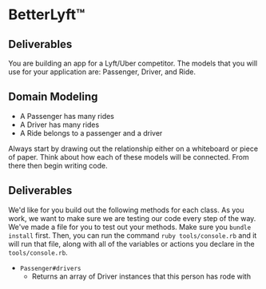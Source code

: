 # BetterLyft™ 

## Deliverables
You are building an app for a Lyft/Uber competitor. The models that you will use for your application are: Passenger, Driver, and Ride.

## Domain Modeling
  - A Passenger has many rides
  - A Driver has many rides
  - A Ride belongs to a passenger and a driver
  
Always start by drawing out the relationship either on a whiteboard or piece of paper. Think about how each of these models will be connected. From there then begin writing code.

## Deliverables

We'd like for you build out the following methods for each class. As you work, we want to make sure we are testing our code every step of the way. We've made a file for you to test out your methods. Make sure you `bundle install` first. Then, you can run the command `ruby tools/console.rb` and it will run that file, along with all of the variables or actions you declare in the `tools/console.rb`.

<!-- #### Passenger
A Passenger should be initialized with a name as a string. After the Passenger has been initialized, it shouldn't be changed. -->
<!-- - `Passenger#name`
  - Returns the name of the passenger -->
<!-- - `Passenger#rides`
  - Returns an array of Ride instances that this person has been on -->
- `Passenger#drivers`
  - Returns an array of Driver instances that this person has rode with
<!-- - `Passenger#total_distance`
  - Returns the floating number that represents the total distance the passenger has travelled using the service -->
<!-- - `Passenger.all`
  - Returns an array of all Passengers -->
<!-- - `Passenger.premium_members`
  - Returns an array of all Passengers who have travelled over 100 miles in total with the service -->

<!-- #### Ride
A Ride should be initialized with a driver (as a Driver object), a passenger (as a Passenger object), and a distance (as a float i.e. `3.2`). The distance refers to miles. -->
<!-- - `Ride#passenger`
  - Returns the Passenger object for that ride -->
<!-- - `Ride#driver`
  - Returns the Driver object for that ride -->
<!-- - `Ride#distance`
  - Returns the distance of the ride -->
<!-- - `Ride.average_distance`
  - Returns the average distance across ALL rides -->
  
<!-- #### Driver
A Driver should be initialized with a name as a string. -->
<!-- - `Driver#name`
  - Returns the driver's name -->
<!-- - `Driver#rides` 
  - Returns an array of all Rides a driver has made
- `Driver#passenger_names`
  - Returns an array of all Passengers' names a driver has driven. The names should be **unique** (no repeats). -->
<!-- - `Driver.all`
  - Returns an array of all Drivers -->
<!-- - `Driver.mileage_cap(distance)`
  - Takes an argument of a distance (float) and returns an array of all Drivers who have driven over the mileage (total, not any given ride) -->

